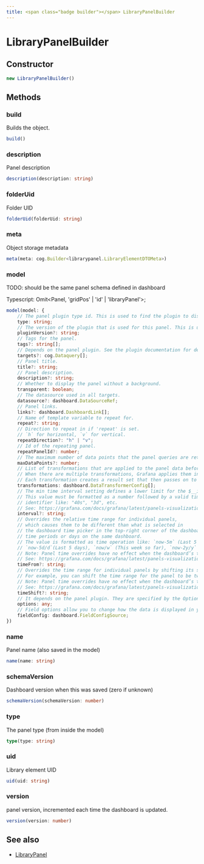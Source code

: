```yaml
---
title: <span class="badge builder"></span> LibraryPanelBuilder
---
```

# <span class="badge builder"></span> LibraryPanelBuilder

## Constructor

```typescript
new LibraryPanelBuilder()
```
## Methods

### <span class="badge object-method"></span> build

Builds the object.

```typescript
build()
```

### <span class="badge object-method"></span> description

Panel description

```typescript
description(description: string)
```

### <span class="badge object-method"></span> folderUid

Folder UID

```typescript
folderUid(folderUid: string)
```

### <span class="badge object-method"></span> meta

Object storage metadata

```typescript
meta(meta: cog.Builder<librarypanel.LibraryElementDTOMeta>)
```

### <span class="badge object-method"></span> model

TODO: should be the same panel schema defined in dashboard

Typescript: Omit<Panel, 'gridPos' | 'id' | 'libraryPanel'>;

```typescript
model(model: {
	// The panel plugin type id. This is used to find the plugin to display the panel.
	type: string;
	// The version of the plugin that is used for this panel. This is used to find the plugin to display the panel and to migrate old panel configs.
	pluginVersion?: string;
	// Tags for the panel.
	tags?: string[];
	// Depends on the panel plugin. See the plugin documentation for details.
	targets?: cog.Dataquery[];
	// Panel title.
	title?: string;
	// Panel description.
	description?: string;
	// Whether to display the panel without a background.
	transparent: boolean;
	// The datasource used in all targets.
	datasource?: dashboard.DataSourceRef;
	// Panel links.
	links?: dashboard.DashboardLink[];
	// Name of template variable to repeat for.
	repeat?: string;
	// Direction to repeat in if 'repeat' is set.
	// `h` for horizontal, `v` for vertical.
	repeatDirection?: "h" | "v";
	// Id of the repeating panel.
	repeatPanelId?: number;
	// The maximum number of data points that the panel queries are retrieving.
	maxDataPoints?: number;
	// List of transformations that are applied to the panel data before rendering.
	// When there are multiple transformations, Grafana applies them in the order they are listed.
	// Each transformation creates a result set that then passes on to the next transformation in the processing pipeline.
	transformations: dashboard.DataTransformerConfig[];
	// The min time interval setting defines a lower limit for the $__interval and $__interval_ms variables.
	// This value must be formatted as a number followed by a valid time
	// identifier like: "40s", "3d", etc.
	// See: https://grafana.com/docs/grafana/latest/panels-visualizations/query-transform-data/#query-options
	interval?: string;
	// Overrides the relative time range for individual panels,
	// which causes them to be different than what is selected in
	// the dashboard time picker in the top-right corner of the dashboard. You can use this to show metrics from different
	// time periods or days on the same dashboard.
	// The value is formatted as time operation like: `now-5m` (Last 5 minutes), `now/d` (the day so far),
	// `now-5d/d`(Last 5 days), `now/w` (This week so far), `now-2y/y` (Last 2 years).
	// Note: Panel time overrides have no effect when the dashboard’s time range is absolute.
	// See: https://grafana.com/docs/grafana/latest/panels-visualizations/query-transform-data/#query-options
	timeFrom?: string;
	// Overrides the time range for individual panels by shifting its start and end relative to the time picker.
	// For example, you can shift the time range for the panel to be two hours earlier than the dashboard time picker setting `2h`.
	// Note: Panel time overrides have no effect when the dashboard’s time range is absolute.
	// See: https://grafana.com/docs/grafana/latest/panels-visualizations/query-transform-data/#query-options
	timeShift?: string;
	// It depends on the panel plugin. They are specified by the Options field in panel plugin schemas.
	options: any;
	// Field options allow you to change how the data is displayed in your visualizations.
	fieldConfig: dashboard.FieldConfigSource;
})
```

### <span class="badge object-method"></span> name

Panel name (also saved in the model)

```typescript
name(name: string)
```

### <span class="badge object-method"></span> schemaVersion

Dashboard version when this was saved (zero if unknown)

```typescript
schemaVersion(schemaVersion: number)
```

### <span class="badge object-method"></span> type

The panel type (from inside the model)

```typescript
type(type: string)
```

### <span class="badge object-method"></span> uid

Library element UID

```typescript
uid(uid: string)
```

### <span class="badge object-method"></span> version

panel version, incremented each time the dashboard is updated.

```typescript
version(version: number)
```

## See also

 * <span class="badge object-type-interface"></span> [LibraryPanel](./object-LibraryPanel.md)
